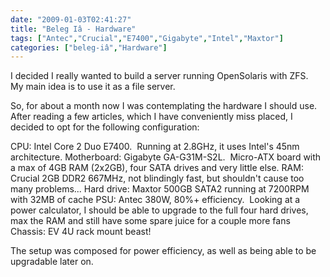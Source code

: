 ```yaml
---
date: "2009-01-03T02:41:27"
title: "Beleg Iâ - Hardware"
tags: ["Antec","Crucial","E7400","Gigabyte","Intel","Maxtor"]
categories: ["beleg-iâ","Hardware"]
---
```


I decided I really wanted to build a server running OpenSolaris with ZFS.  My main idea is to use it as a file server.

So, for about a month now I was contemplating the hardware I should use.  After reading a few articles, which I have conveniently miss placed, I decided to opt for the following configuration:

CPU: Intel Core 2 Duo E7400.  Running at 2.8GHz, it uses Intel's 45nm architecture.
Motherboard: Gigabyte GA-G31M-S2L.  Micro-ATX board with a max of 4GB RAM (2x2GB), four SATA drives and very little else.
RAM: Crucial 2GB DDR2 667MHz, not blindingly fast, but shouldn't cause too many problems...
Hard drive: Maxtor 500GB SATA2 running at 7200RPM with 32MB of cache
PSU: Antec 380W, 80%+ efficiency.  Looking at a power calculator, I should be able to upgrade to the full four hard drives, max the RAM and still have some spare juice for a couple more fans
Chassis: EV 4U rack mount beast!

The setup was composed for power efficiency, as well as being able to be upgradable later on.
